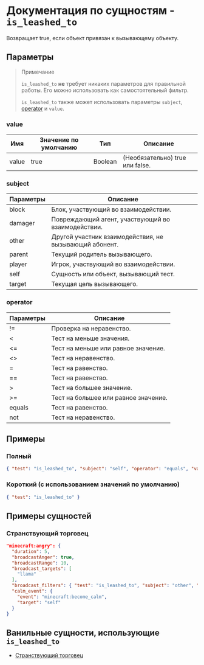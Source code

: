 # Документация по сущностям - `is_leashed_to`

Возвращает true, если объект привязан к вызывающему объекту.

## Параметры

> Примечание
> 
> `is_leashed_to` **не** требует никаких параметров для правильной работы. Его можно использовать как самостоятельный фильтр.
> 
> `is_leashed_to` также может использовать параметры `subject`, [operator](../../../../Others/Operators.md) и `value`.

### value

| Имя   | Значение по умолчанию | Тип     | Описание                        |
|-------|-----------------------|---------|---------------------------------|
| value | true                  | Boolean | (Необязательно) true или false. |

### subject

| Параметры | Описание                                               |
|-----------|--------------------------------------------------------|
| block     | Блок, участвующий во взаимодействии.                   |
| damager   | Повреждающий агент, участвующий во взаимодействии.     |
| other     | Другой участник взаимодействия, не вызывающий абонент. |
| parent    | Текущий родитель вызывающего.                          |
| player    | Игрок, участвующий во взаимодействии.                  |
| self      | Сущность или объект, вызывающий тест.                  |
| target    | Текущая цель вызывающего.                              |

### operator

| Параметры | Описание                             |
|-----------|--------------------------------------|
| !=        | Проверка на неравенство.             |
| <         | Тест на меньше значения.             |
| <=        | Тест на меньше или равное значение.  |
| <>        | Тест на неравенство.                 |
| =         | Тест на равенство.                   |
| ==        | Тест на равенство.                   |
| \>        | Тест на большее значение.            |
| >=        | Тест на большее или равное значение. |
| equals    | Тест на равенство.                   |
| not       | Тест на неравенство.                 |

## Примеры

### Полный

``` json
{ "test": "is_leashed_to", "subject": "self", "operator": "equals", "value": "true" }
```

### Короткий (с использованием значений по умолчанию)

``` json
{ "test": "is_leashed_to" }
```

## Примеры сущностей

### Странствующий торговец

``` json
"minecraft:angry": {
  "duration": 5,
  "broadcastAnger": true,
  "broadcastRange": 10,
  "broadcast_targets": [
    "llama"
  ],
  "broadcast_filters": { "test": "is_leashed_to", "subject": "other", "value": true },
  "calm_event": {
    "event": "minecraft:become_calm",
    "target": "self"
  }
}
```

## Ванильные сущности, использующие `is_leashed_to`

+ [Странствующий торговец](../../../../Others/Entities/wandering_trader.md)
